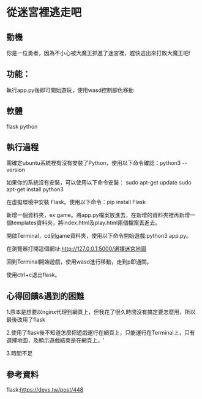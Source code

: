 # 從迷宮裡逃走吧
## 動機
你是一位勇者，因為不小心被大魔王抓進了迷宮裡，趕快逃出來打敗大魔王吧!
## 功能：
執行app.py後即可開始遊玩，使用wasd控制腳色移動
## 軟體
flask
python
## 執行過程
需確定ubuntu系統裡有沒有安裝了Python，使用以下命令確認：python3 --version

如果你的系統沒有安裝，可以使用以下命令安裝：
sudo apt-get update
sudo apt-get install python3

在虛擬環境中安裝 Flask。使用以下命令：pip install Flask

新增一個資料夾，ex:game。將app.py檔案放進去，在新增的資料夾裡再新增一個templates資料夾，將index.html及play.html兩個檔案丟進去。

開啟Terminal，cd到game資料夾，使用以下命令開始遊戲:python3 app.py。

在瀏覽器打開這個網址:http://127.0.0.1:5000/選擇迷宮地圖

回到Terminal開始遊戲，使用wasd進行移動，走到p即通關。

使用ctrl+c退出flask。
## 心得回饋&遇到的困難
1.原本是想要以nginx代理到網頁上，但我花了很久時間沒有搞定要怎麼用，所以最後改用了flask

2.使用了flask後不知道怎麼把遊戲運行在網頁上，只能運行在Terminal上，只有選擇地圖，及顯示遊戲結束是在網頁上。'

3.時間不足
## 參考資料
flask:https://devs.tw/post/448


